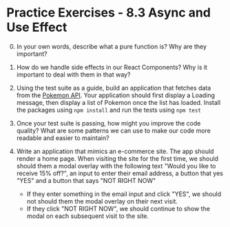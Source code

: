# Practice Exercises - 8.3 Async and Use Effect

0. In your own words, describe what a pure function is? Why are they important?

1. How do we handle side effects in our React Components? Why is it important to deal with them in that way?

2. Using the test suite as a guide, build an application that fetches data from the [Pokemon API](https://pokeapi.co/). Your application should first display a Loading message, then display a list of Pokemon once the list has loaded. Install the packages using `npm install` and run the tests using `npm test`

3. Once your test suite is passing, how might you improve the code quality? What are some patterns we can use to make our code more readable and easier to maintain?

4. Write an application that mimics an e-commerce site. The app should render a home page. When visiting the site for the first time, we should should them a modal overlay with the following text "Would you like to receive 15% off?", an input to enter their email address, a button that yes "YES" and a button that says "NOT RIGHT NOW"
   * If they enter something in the email input and click "YES", we should not should them the modal overlay on their next visit.
   * If they click "NOT RIGHT NOW", we should continue to show the modal on each subsequent visit to the site. 